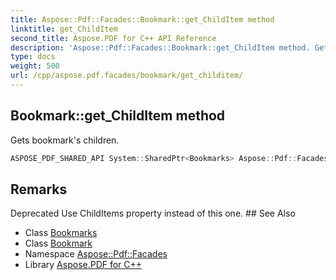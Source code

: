 ```yaml
---
title: Aspose::Pdf::Facades::Bookmark::get_ChildItem method
linktitle: get_ChildItem
second_title: Aspose.PDF for C++ API Reference
description: 'Aspose::Pdf::Facades::Bookmark::get_ChildItem method. Gets bookmark''s children in C++.'
type: docs
weight: 500
url: /cpp/aspose.pdf.facades/bookmark/get_childitem/
---
```

## Bookmark::get_ChildItem method


Gets bookmark's children.

```cpp
ASPOSE_PDF_SHARED_API System::SharedPtr<Bookmarks> Aspose::Pdf::Facades::Bookmark::get_ChildItem()
```

## Remarks


<xrefsect id="deprecated_1_deprecated000011">
  <xreftitle>Deprecated</xreftitle>
  <xrefdescription>
    <para>Use ChildItems property instead of this one. </para>
  </xrefdescription>
</xrefsect>
## See Also

* Class [Bookmarks](../../bookmarks/)
* Class [Bookmark](../)
* Namespace [Aspose::Pdf::Facades](../../)
* Library [Aspose.PDF for C++](../../../)
